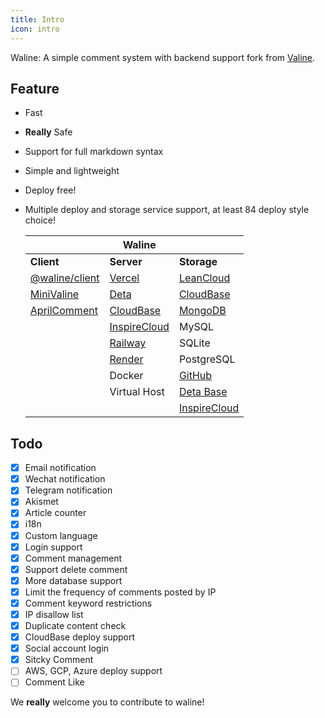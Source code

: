 ```yaml
---
title: Intro
icon: intro
---
```


Waline: A simple comment system with backend support fork from [Valine](https://valine.js.org).

<!-- more -->

## Feature

- Fast
- **Really** Safe
- Support for full markdown syntax
- Simple and lightweight
- Deploy free!
- Multiple deploy and storage service support, at least 84 deploy style choice!

  |                                                          | Waline                                   |                                                                               |
  | -------------------------------------------------------- | ---------------------------------------- | ----------------------------------------------------------------------------- |
  | **Client**                                               | **Server**                               | **Storage**                                                                   |
  | [@waline/client](https://waline.js.org)                  | [Vercel](https://vercel.com)             | [LeanCloud](https://leancloud.app)                                            |
  | [MiniValine](https://minivaline.js.org/)                 | [Deta](https://deta.sh)                  | [CloudBase](https://clodbase.net)                                             |
  | [AprilComment](https://github.com/asforest/AprilComment) | [CloudBase](https://cloudbase.net/)      | [MongoDB](https://mongodb.com)                                                |
  |                                                          | [InspireCloud](https://inspirecloud.com) | MySQL                                                                         |
  |                                                          | [Railway](https://railway.app)           | SQLite                                                                        |
  |                                                          | [Render](https://render.com)             | PostgreSQL                                                                    |
  |                                                          | Docker                                   | [GitHub](https://github.com)                                                  |
  |                                                          | Virtual Host                             | [Deta Base](https://docs.deta.sh/docs/base/about)                             |
  |                                                          |                                          | [InspireCloud](https://inspirecloud.com/docs/nodejs/database/quickstart.html) |

## Todo

- [x] Email notification
- [x] Wechat notification
- [x] Telegram notification
- [x] Akismet
- [x] Article counter
- [x] i18n
- [x] Custom language
- [x] Login support
- [x] Comment management
- [x] Support delete comment
- [x] More database support
- [x] Limit the frequency of comments posted by IP
- [x] Comment keyword restrictions
- [x] IP disallow list
- [x] Duplicate content check
- [x] CloudBase deploy support
- [x] Social account login
- [x] Sitcky Comment
- [ ] AWS, GCP, Azure deploy support
- [ ] Comment Like

We **really** welcome you to contribute to waline!
